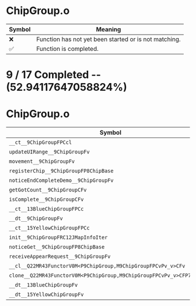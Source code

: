 # ChipGroup.o
| Symbol | Meaning 
| ------------- | ------------- 
| :x: | Function has not yet been started or is not matching. 
| :white_check_mark: | Function is completed. 


# 9 / 17 Completed -- (52.94117647058824%)
# ChipGroup.o
| Symbol | Decompiled? |
| ------------- | ------------- |
| `__ct__9ChipGroupFPCcl` | :x: |
| `updateUIRange__9ChipGroupFv` | :x: |
| `movement__9ChipGroupFv` | :x: |
| `registerChip__9ChipGroupFP8ChipBase` | :white_check_mark: |
| `noticeEndCompleteDemo__9ChipGroupFv` | :white_check_mark: |
| `getGotCount__9ChipGroupCFv` | :white_check_mark: |
| `isComplete__9ChipGroupCFv` | :white_check_mark: |
| `__ct__13BlueChipGroupFPCc` | :white_check_mark: |
| `__dt__9ChipGroupFv` | :white_check_mark: |
| `__ct__15YellowChipGroupFPCc` | :white_check_mark: |
| `init__9ChipGroupFRC12JMapInfoIter` | :x: |
| `noticeGet__9ChipGroupFP8ChipBase` | :x: |
| `receiveAppearRequest__9ChipGroupFv` | :x: |
| `__cl__Q22MR43FunctorV0M<P9ChipGroup,M9ChipGroupFPCvPv_v>CFv` | :x: |
| `clone__Q22MR43FunctorV0M<P9ChipGroup,M9ChipGroupFPCvPv_v>CFP7JKRHeap` | :x: |
| `__dt__13BlueChipGroupFv` | :white_check_mark: |
| `__dt__15YellowChipGroupFv` | :white_check_mark: |
